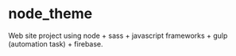 # node_theme
Web site project using node + sass + javascript frameworks + gulp (automation task) + firebase.
